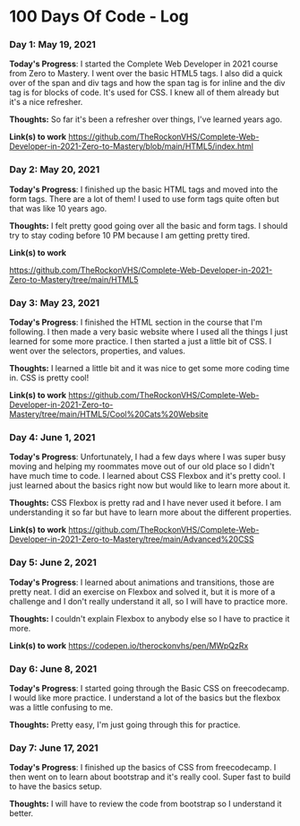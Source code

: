 # 100 Days Of Code - Log

<!--
### Day 0: February 30, 2016 (Example 1)
##### (delete me or comment me out)

**Today's Progress**: Fixed CSS, worked on canvas functionality for the app.

**Thoughts:** I really struggled with CSS, but, overall, I feel like I am slowly getting better at it. Canvas is still new for me, but I managed to figure out some basic functionality.

**Link to work:** [Calculator App](http://www.example.com)

### Day 0: February 30, 2016 (Example 2)
##### (delete me or comment me out)

**Today's Progress**: Fixed CSS, worked on canvas functionality for the app.

**Thoughts**: I really struggled with CSS, but, overall, I feel like I am slowly getting better at it. Canvas is still new for me, but I managed to figure out some basic functionality.

**Link(s) to work**: [Calculator App](http://www.example.com)


### Day 1: June 27, Monday

**Today's Progress**: I've gone through many exercises on FreeCodeCamp.

**Thoughts** I've recently started coding, and it's a great feeling when I finally solve an algorithm challenge after a lot of attempts and hours spent.

**Link(s) to work**
1. [Find the Longest Word in a String](https://www.freecodecamp.com/challenges/find-the-longest-word-in-a-string)
2. [Title Case a Sentence](https://www.freecodecamp.com/challenges/title-case-a-sentence)

### Day 1: June , 2021

**Today's Progress**: 

**Thoughts:** 

**Link(s) to work**

-->

### Day 1: May 19, 2021

**Today's Progress**: I started the Complete Web Developer in 2021 course from Zero to Mastery. I went over the basic HTML5 tags. I also did a quick over of the span and div tags and how the span tag is for inline and the div tag is for blocks of code. It's used for CSS. I knew all of them already but it's a nice refresher.

**Thoughts:** So far it's been a refresher over things, I've learned years ago.

**Link(s) to work**
https://github.com/TheRockonVHS/Complete-Web-Developer-in-2021-Zero-to-Mastery/blob/main/HTML5/index.html

### Day 2: May 20, 2021

**Today's Progress**: I finished up the basic HTML tags and moved into the form tags. There are a lot of them! I used to use form tags quite often but that was like 10 years ago.

**Thoughts:** I felt pretty good going over all the basic and form tags. I should try to stay coding before 10 PM because I am getting pretty tired.

**Link(s) to work**

https://github.com/TheRockonVHS/Complete-Web-Developer-in-2021-Zero-to-Mastery/tree/main/HTML5

### Day 3: May 23, 2021

**Today's Progress**: I finished the HTML section in the course that I'm following. I then made a very basic website where I used all the things I just learned for some more practice. I then started a just a little bit of CSS. I went over the selectors, properties, and values.

**Thoughts:** I learned a little bit and it was nice to get some more coding time in. CSS is pretty cool!

**Link(s) to work**
https://github.com/TheRockonVHS/Complete-Web-Developer-in-2021-Zero-to-Mastery/tree/main/HTML5/Cool%20Cats%20Website

### Day 4: June 1, 2021

**Today's Progress**: Unfortunately, I had a few days where I was super busy moving and helping my roommates move out of our old place so I didn't have much time to code. I learned about CSS Flexbox and it's pretty cool. I just learned about the basics right now but would like to learn more about it.

**Thoughts:** CSS Flexbox is pretty rad and I have never used it before. I am understanding it so far but have to learn more about the different properties.

**Link(s) to work**
https://github.com/TheRockonVHS/Complete-Web-Developer-in-2021-Zero-to-Mastery/tree/main/Advanced%20CSS

### Day 5: June 2, 2021

**Today's Progress**: I learned about animations and transitions, those are pretty neat. I did an exercise on Flexbox and solved it, but it is more of a challenge and I don't really understand it all, so I will have to practice more.

**Thoughts:** I couldn't explain Flexbox to anybody else so I have to practice it more.

**Link(s) to work**
https://codepen.io/therockonvhs/pen/MWpQzRx

### Day 6: June 8, 2021

**Today's Progress**: I started going through the Basic CSS on freecodecamp. I would like more practice. I understand a lot of the basics but the flexbox was a little confusing to me.

**Thoughts:** Pretty easy, I'm just going through this for practice.

### Day 7: June 17, 2021

**Today's Progress**: I finished up the basics of CSS from freecodecamp. I then went on to learn about bootstrap and it's really cool. Super fast to build to have the basics setup.

**Thoughts:** I will have to review the code from bootstrap so I understand it better.
